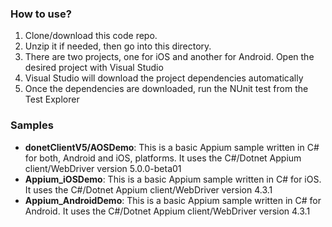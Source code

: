 ### How to use?
1. Clone/download this code repo.
1. Unzip it if needed, then go into this directory.
1. There are two projects, one for iOS and another for Android. Open the desired project with Visual Studio
1. Visual Studio will download the project dependencies automatically
1. Once the dependencies are downloaded, run the NUnit test from the Test Explorer

### Samples
- **donetClientV5/AOSDemo**: This is a basic Appium sample written in C# for both, Android and iOS, platforms. It uses the C#/Dotnet Appium client/WebDriver version 5.0.0-beta01
- **Appium_iOSDemo**: This is a basic Appium sample written in C# for iOS. It uses the C#/Dotnet Appium client/WebDriver version 4.3.1
- **Appium_AndroidDemo**: This is a basic Appium sample written in C# for Android. It uses the C#/Dotnet Appium client/WebDriver version 4.3.1
